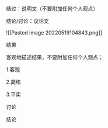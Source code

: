 结过：说明文（不要附加任何个人观点）

结论/讨论：议论文

![[Pasted image 20220519104843.png]]



结果

客观地描述结果，不要附加任何个人观点；

1.客观

2.简练

3.平实

讨论

结论